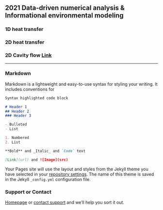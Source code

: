 ## 2021 Data-driven numerical analysis & Informational environmental modeling 

### 1D heat transfer

### 2D heat transfer

### 2D Cavity flow [Link](https://github.com/Sekimoto-Lab/Cavity)

---
### Markdown

Markdown is a lightweight and easy-to-use syntax for styling your writing. It includes conventions for

```markdown
Syntax highlighted code block

# Header 1
## Header 2
### Header 3

- Bulleted
- List

1. Numbered
2. List

**Bold** and _Italic_ and `Code` text

[Link](url) and ![Image](src)
```


Your Pages site will use the layout and styles from the Jekyll theme you have selected in your [repository settings](https://github.com/Sekimoto-Lab/Data-driven-numerical-analysis/settings/pages). The name of this theme is saved in the Jekyll `_config.yml` configuration file.

### Support or Contact

[Homepage](
https://docs.github.com/categories/github-pages-basics/) or [contact support](https://support.github.com/contact) and we’ll help you sort it out.
